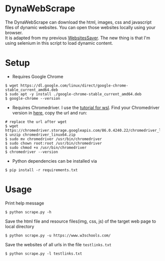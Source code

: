 # DynaWebScrape

The DynaWebScrape can download the html, images, css and javascript files of dynamic websites. You can open those websites locally using your browser.  
It is adapted from my previous [WebsitesSaver](https://github.com/epigone707/WebsitesSaver). The new thing is that I'm using selenium in this script to load dynamic content.
# Setup
* Requires Google Chrome
```
$ wget https://dl.google.com/linux/direct/google-chrome-stable_current_amd64.deb
$ sudo apt -y install ./google-chrome-stable_current_amd64.deb
$ google-chrome --version
```
* Requires Chromedriver. I use the [tutorial for wsl](https://www.gregbrisebois.com/posts/chromedriver-in-wsl2/). Find your Chromedriver version in [here](https://chromedriver.chromium.org/downloads), copy the url and run:
```
# replace the url after wget
$ wget https://chromedriver.storage.googleapis.com/86.0.4240.22/chromedriver_linux64.zip
$ unzip chromedriver_linux64.zip
$ sudo mv chromedriver /usr/bin/chromedriver
$ sudo chown root:root /usr/bin/chromedriver
$ sudo chmod +x /usr/bin/chromedriver
$ chromedriver --version
```
* Python dependencies can be installed via 
```
$ pip install -r requirements.txt
```
# Usage

Print help message
```
$ python scrape.py -h
```

Save the html file and resource files(img, css, js) of the target web page to local directory
```
$ python scrape.py -u https://www.w3schools.com/
```

Save the websites of all urls in the file <code>testlinks.txt</code>
```
$ python scrape.py -l testlinks.txt
```
